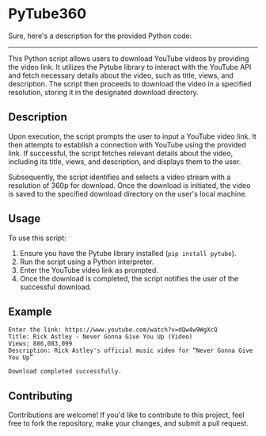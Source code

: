 # PyTube360
Sure, here's a description for the provided Python code:

---

This Python script allows users to download YouTube videos by providing the video link. It utilizes the Pytube library to interact with the YouTube API and fetch necessary details about the video, such as title, views, and description. The script then proceeds to download the video in a specified resolution, storing it in the designated download directory.

## Description

Upon execution, the script prompts the user to input a YouTube video link. It then attempts to establish a connection with YouTube using the provided link. If successful, the script fetches relevant details about the video, including its title, views, and description, and displays them to the user.

Subsequently, the script identifies and selects a video stream with a resolution of 360p for download. Once the download is initiated, the video is saved to the specified download directory on the user's local machine.

## Usage

To use this script:
1. Ensure you have the Pytube library installed (`pip install pytube`).
2. Run the script using a Python interpreter.
3. Enter the YouTube video link as prompted.
4. Once the download is completed, the script notifies the user of the successful download.

## Example

```
Enter the link: https://www.youtube.com/watch?v=dQw4w9WgXcQ
Title: Rick Astley - Never Gonna Give You Up (Video)
Views: 886,083,099
Description: Rick Astley's official music video for “Never Gonna Give You Up”

Download completed successfully.
```

## Contributing

Contributions are welcome! If you'd like to contribute to this project, feel free to fork the repository, make your changes, and submit a pull request.
